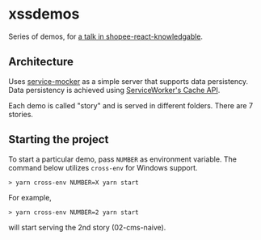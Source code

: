 # xssdemos

Series of demos, for [a talk in shopee-react-knowledgable](https://github.com/Shopee/shopee-react-knowledgeable/issues/176).

## Architecture

Uses [service-mocker](https://github.com/service-mocker/service-mocker) as a simple server that supports data persistency. Data persistency is achieved using [ServiceWorker's Cache API](https://developer.mozilla.org/en-US/docs/Web/API/Cache).

Each demo is called "story" and is served in different folders. There are 7 stories.

## Starting the project

To start a particular demo, pass `NUMBER` as environment variable. The command below utilizes `cross-env` for Windows support.

```
> yarn cross-env NUMBER=X yarn start
```

For example,

```
> yarn cross-env NUMBER=2 yarn start
```

will start serving the 2nd story (02-cms-naive).
